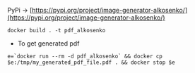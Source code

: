 PyPi -> [https://pypi.org/project/image-generator-alkosenko/](https://pypi.org/project/image-generator-alkosenko/)


```shell
docker build . -t pdf_alkosenko
```

- To get generated pdf
  
```shell
e=`docker run --rm -d pdf_alkosenko` && docker cp $e:/tmp/my_generated_pdf_file.pdf . && docker stop $e
```